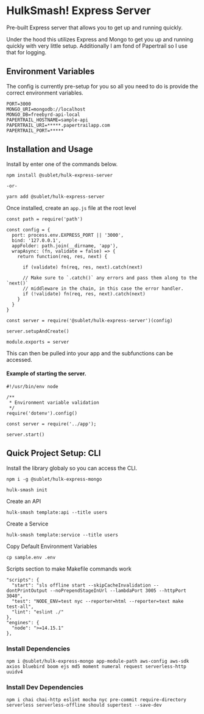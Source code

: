 # HulkSmash! Express Server

Pre-built Express server that allows you to get up and running quickly.

Under the hood this utilizes Express and Mongo to get you up and running quickly with very little setup.  Additionally I am fond of Papertrail so I use that for logging.

## Environment Variables

The config is currently pre-setup for you so all you need to do is provide the correct environment variables.

```
PORT=3000
MONGO_URI=mongodb://localhost
MONGO_DB=freebyrd-api-local
PAPERTRAIL_HOSTNAME=sample-api
PAPERTRAIL_URI=*****.papertrailapp.com
PAPERTRAIL_PORT=*****
```

## Installation and Usage

Install by enter one of the commands below.

```
npm install @sublet/hulk-express-server

-or-

yarn add @sublet/hulk-express-server
```

Once installed, create an `app.js` file at the root level 

```
const path = require('path')

const config = {
  port: process.env.EXPRESS_PORT || '3000',
  bind: '127.0.0.1',
  appFolder: path.join(__dirname, 'app'),
  wrapAsync: (fn, validate = false) => {
    return function(req, res, next) {

      if (validate) fn(req, res, next).catch(next)

      // Make sure to `.catch()` any errors and pass them along to the `next()`
      // middleware in the chain, in this case the error handler.
      if (!validate) fn(req, res, next).catch(next)
    }
  }
}

const server = require('@sublet/hulk-express-server')(config)

server.setupAndCreate()

module.exports = server
```

This can then be pulled into your app and the subfunctions can be accessed.

#### Example of starting the server.

```
#!/usr/bin/env node

/**
 * Environment variable validation
 */
require('dotenv').config()

const server = require('../app');

server.start()
```

## Quick Project Setup: CLI

Install the library globaly so you can access the CLI.

```
npm i -g @sublet/hulk-express-mongo
```

```
hulk-smash init
```

Create an API

```
hulk-smash template:api --title users
```

Create a Service

```
hulk-smash template:service --title users
```

Copy Default Environment Variables

```
cp sample.env .env
```

Scripts section to make Makefile commands work

```
"scripts": {
  "start": "sls offline start --skipCacheInvalidation --dontPrintOutput --noPrependStageInUrl --lambdaPort 3005 --httpPort 3040",
  "test": "NODE_ENV=test nyc --reporter=html --reporter=text make test-all",
  "lint": "eslint ./"
},
"engines": {
  "node": ">=14.15.1"
},
```

### Install Dependencies

```
npm i @sublet/hulk-express-mongo app-module-path aws-config aws-sdk axios bluebird boom ejs md5 moment numeral request serverless-http uuidv4
```

### Install Dev Dependencies
```
npm i chai chai-http eslint mocha nyc pre-commit require-directory serverless serverless-offline should supertest --save-dev
```